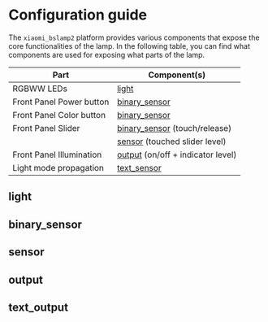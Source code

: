 # Configuration guide

The `xiaomi_bslamp2` platform provides various components that expose the core functionalities of the lamp.
In the following table, you can find what components are used for exposing what parts of the lamp.

  | Part                       | Component(s)                                       |
  | -------------------------- |----------------------------------------------------|
  | RGBWW LEDs                 |  [light](#light)                                   |
  | Front Panel Power button   |  [binary_sensor](#binary_sensor)                   |
  | Front Panel Color button   |  [binary_sensor](#binary_sensor)                   |
  | Front Panel Slider         |  [binary_sensor](#binary_sensor) (touch/release)   |
  |                            |  [sensor](#sensor) (touched slider level)          |
  | Front Panel Illumination   |  [output](#output) (on/off + indicator level)      |
  | Light mode propagation     |  [text_sensor](#text_sensor)                       |
  

## light

## binary_sensor

## sensor

## output

## text_output
